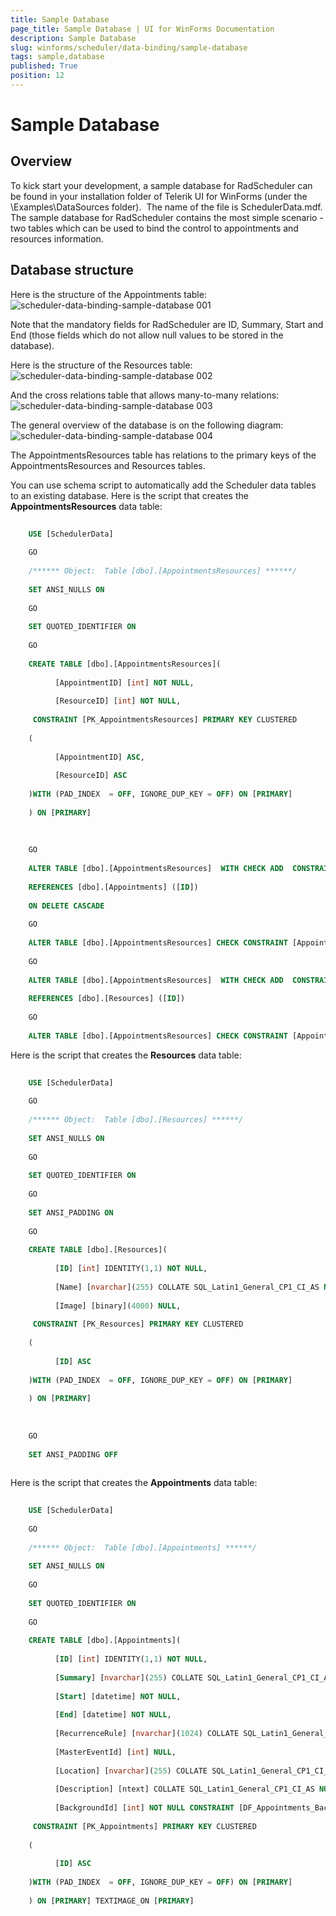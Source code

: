 ```yaml
---
title: Sample Database
page_title: Sample Database | UI for WinForms Documentation
description: Sample Database
slug: winforms/scheduler/data-binding/sample-database
tags: sample,database
published: True
position: 12
---
```


# Sample Database



## Overview

To kick start your development, a sample database for RadScheduler can be found in your installation folder of Telerik UI for WinForms (under the \Examples\DataSources folder).  The name of the file is SchedulerData.mdf. The sample database for RadScheduler contains the most simple scenario - two tables which can be used to bind the control to appointments and resources information.

## Database structure

Here is the structure of the Appointments table:![scheduler-data-binding-sample-database 001](images/scheduler-data-binding-sample-database001.png)

Note that the mandatory fields for RadScheduler are ID, Summary, Start and End (those fields which do not allow null 
        values to be stored in the database).

Here is the structure of the Resources table:![scheduler-data-binding-sample-database 002](images/scheduler-data-binding-sample-database002.png)

And the cross relations table that allows many-to-many relations:
		 ![scheduler-data-binding-sample-database 003](images/scheduler-data-binding-sample-database003.png)

The general overview of the database is on the following diagram:![scheduler-data-binding-sample-database 004](images/scheduler-data-binding-sample-database004.png)

The AppointmentsResources table has relations to the primary keys of the AppointmentsResources and Resources tables.

You can use schema script to automatically add the Scheduler data tables to an existing database. Here is the script that creates 
        the __AppointmentsResources__ data table:

````sql
	
	USE [SchedulerData]
	
	GO
	
	/****** Object:  Table [dbo].[AppointmentsResources] ******/
	
	SET ANSI_NULLS ON
	
	GO
	
	SET QUOTED_IDENTIFIER ON
	
	GO
	
	CREATE TABLE [dbo].[AppointmentsResources](
	
	      [AppointmentID] [int] NOT NULL,
	
	      [ResourceID] [int] NOT NULL,
	
	 CONSTRAINT [PK_AppointmentsResources] PRIMARY KEY CLUSTERED
	
	(
	
	      [AppointmentID] ASC,
	
	      [ResourceID] ASC
	
	)WITH (PAD_INDEX  = OFF, IGNORE_DUP_KEY = OFF) ON [PRIMARY]
	
	) ON [PRIMARY]
	
	 
	
	GO
	
	ALTER TABLE [dbo].[AppointmentsResources]  WITH CHECK ADD  CONSTRAINT [AppointmentsResources_Appointments] FOREIGN KEY([AppointmentID])
	
	REFERENCES [dbo].[Appointments] ([ID])
	
	ON DELETE CASCADE
	
	GO
	
	ALTER TABLE [dbo].[AppointmentsResources] CHECK CONSTRAINT [AppointmentsResources_Appointments]
	
	GO
	
	ALTER TABLE [dbo].[AppointmentsResources]  WITH CHECK ADD  CONSTRAINT [AppointmentsResources_Resources] FOREIGN KEY([ResourceID])
	
	REFERENCES [dbo].[Resources] ([ID])
	
	GO
	
	ALTER TABLE [dbo].[AppointmentsResources] CHECK CONSTRAINT [AppointmentsResources_Resources]
````



Here is the script that creates the __Resources__ data table:

````sql
	
	USE [SchedulerData]
	
	GO
	
	/****** Object:  Table [dbo].[Resources] ******/
	
	SET ANSI_NULLS ON
	
	GO
	
	SET QUOTED_IDENTIFIER ON
	
	GO
	
	SET ANSI_PADDING ON
	
	GO
	
	CREATE TABLE [dbo].[Resources](
	
	      [ID] [int] IDENTITY(1,1) NOT NULL,
	
	      [Name] [nvarchar](255) COLLATE SQL_Latin1_General_CP1_CI_AS NOT NULL,
	
	      [Image] [binary](4000) NULL,
	
	 CONSTRAINT [PK_Resources] PRIMARY KEY CLUSTERED
	
	(
	
	      [ID] ASC
	
	)WITH (PAD_INDEX  = OFF, IGNORE_DUP_KEY = OFF) ON [PRIMARY]
	
	) ON [PRIMARY]
	
	 
	
	GO
	
	SET ANSI_PADDING OFF
	
````



Here is the script that creates the __Appointments__ data table:
        

````sql
	
	USE [SchedulerData]
	
	GO
	
	/****** Object:  Table [dbo].[Appointments] ******/
	
	SET ANSI_NULLS ON
	
	GO
	
	SET QUOTED_IDENTIFIER ON
	
	GO
	
	CREATE TABLE [dbo].[Appointments](
	
	      [ID] [int] IDENTITY(1,1) NOT NULL,
	
	      [Summary] [nvarchar](255) COLLATE SQL_Latin1_General_CP1_CI_AS NOT NULL,
	
	      [Start] [datetime] NOT NULL,
	
	      [End] [datetime] NOT NULL,
	
	      [RecurrenceRule] [nvarchar](1024) COLLATE SQL_Latin1_General_CP1_CI_AS NULL,
	
	      [MasterEventId] [int] NULL,
	
	      [Location] [nvarchar](255) COLLATE SQL_Latin1_General_CP1_CI_AS NULL,
	
	      [Description] [ntext] COLLATE SQL_Latin1_General_CP1_CI_AS NULL,
	
	      [BackgroundId] [int] NOT NULL CONSTRAINT [DF_Appointments_BackgroundId]  DEFAULT ((1)),
	
	 CONSTRAINT [PK_Appointments] PRIMARY KEY CLUSTERED
	
	(
	
	      [ID] ASC
	
	)WITH (PAD_INDEX  = OFF, IGNORE_DUP_KEY = OFF) ON [PRIMARY]
	
	) ON [PRIMARY] TEXTIMAGE_ON [PRIMARY]
	
````


